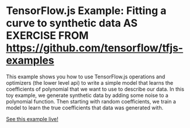 

# TensorFlow.js Example: Fitting a curve to synthetic data AS EXERCISE FROM https://github.com/tensorflow/tfjs-examples

This example shows you how to use TensorFlow.js operations and optimizers (the lower level api) to write a simple model that learns the coefficients of polynomial that we want to use to describe our data. In this toy example, we generate synthetic data by adding some noise to a polynomial function. Then starting with random coefficients, we train a model to learn the true coefficients that data was generated with.

[See this example live!](https://storage.googleapis.com/tfjs-examples/polynomial-regression-core/dist/index.html)
